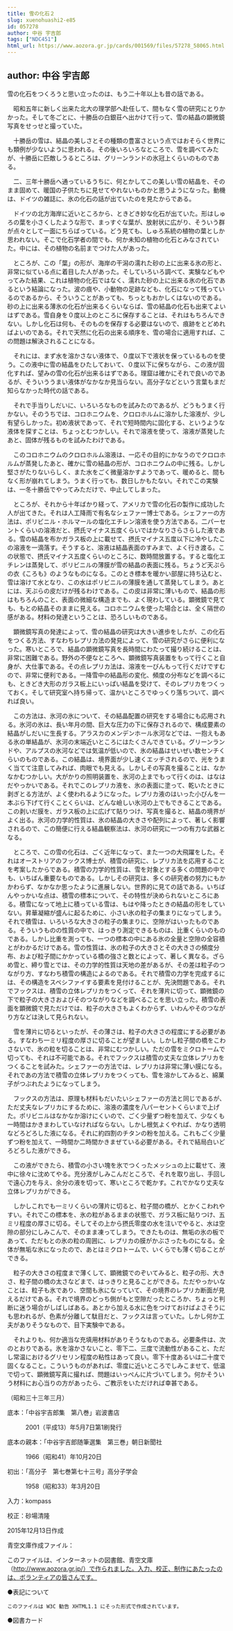 ```yaml
---
title: 雪の化石２
slug: xuenohuashi2-e85
id: 057278
author: 中谷 宇吉郎
tags: ["NDC451"]
html_url: https://www.aozora.gr.jp/cards/001569/files/57278_58065.html
---
```


## author: 中谷 宇吉郎

雪の化石をつくろうと思い立ったのは、もう二十年以上も昔の話である。

　昭和五年に新しく出来た北大の理学部へ赴任して、間もなく雪の研究にとりかかった。そして冬ごとに、十勝岳の白銀荘へ出かけて行って、雪の結晶の顕微鏡写真をせっせと撮っていた。

　十勝岳の雪は、結晶の美しさとその種類の豊富さという点ではおそらく世界にも類例が少ないように思われる。その後いろいろなところで、雪を調べてみたが、十勝岳に匹敵しうるところは、グリーンランドの氷冠上くらいのものである。

　二、三年十勝岳へ通っているうちに、何とかしてこの美しい雪の結晶を、そのまま固めて、暖国の子供たちに見せてやれないものかと思うようになった。動機は、ドイツの雑誌に、氷の化石の話が出ていたのを見たからである。

　ドイツの北方海岸に近いところから、ときどき妙な化石が出ていた。形はしゅろの葉を小さくしたような形で、まっすぐな葉が、放射状に広がり、そういう群が点々として一面にちらばっている。どう見ても、しゅろ系統の植物の葉としか思われない。そこで化石学者の間でも、何か未知の植物の化石とみなされていた。中には、その植物の名前までつけた人があった。

　ところが、この「葉」の形が、海岸の干潟の濡れた砂の上に出来る氷の形と、非常に似ている点に着目した人があった。そしていろいろ調べて、実験などもやってみた結果、これは植物の化石ではなく、濡れた砂の上に出来る氷の化石であるという結論になった。波の痕や、小動物の足跡なども、化石になって残っているのであるから、そういうことがあっても、ちっともおかしくはないのである。砂の上に出来る薄氷の化石が出来るくらいならば、雪の結晶の化石も出来てよいはずである。雪自身を０度以上のところに保存することは、それはもちろんできない。しかし化石は何も、そのものを保存する必要はないので、痕跡をとどめればよいのである。それで天然に化石の出来る順序を、雪の場合に適用すれば、この問題は解決されることになる。

　それには、まず水を溶かさない液体で、０度以下で液状を保っているものを使う。この液中に雪の結晶をひたしておいて、０度以下に保ちながら、この液が固化すれば、望みの雪の化石が出来るはずである。理窟は確かにそれで良いのであるが、そういううまい液体がなかなか見当らない。高分子などという言葉もまだ知らなかった時代の話である。

　それで手当りしだいに、いろいろなものを試みたのであるが、どうもうまく行かない。そのうちでは、コロホニウムを、クロロホルムに溶かした溶液が、少し有望らしかった。初め液状であって、それで短時間内に固化する、というような液体を探すことは、ちょっとむつかしい。それで溶液を使って、溶液が蒸発したあと、固体が残るものを試みたわけである。

　このコロホニウムのクロロホルム溶液は、一応その目的にかなうのでクロロホルムが蒸発したあと、確かに雪の結晶の形が、コロホニウムの中に残る。しかし堅さがたりないらしく、また水をごく微量溶かすようであって、暖めると、間もなく形が崩れてしまう。うまく行っても、数日しかもたない。それでこの実験は、一冬十勝岳でやってみただけで、中止してしまった。

　ところが、それから十年ばかり経って、アメリカで雪の化石の製作に成功した人が出てきた。それは人工降雨で有名なシェファー博士である。シェファーの方法は、ポリビニル・ホルマールの塩化エチレン溶液を使う方法である。二パーセントくらいの溶液だと、摂氏マイナス五度くらいではかなりさらさらした液である。雪の結晶を布かガラス板の上に載せて、摂氏マイナス五度以下に冷やしたこの溶液を一滴落す。そうすると、溶液は結晶表面のすみまで、よく行き渡る。この状態で、摂氏マイナス五度くらいのところに、数時間放置する。すると塩化エチレンは蒸発して、ポリビニルの薄膜が雪の結晶の表面に残る。ちょうど天ぷらの衣《ころも》のようなものになる。このとき標本を暖かい部屋に持ち込むと、雪は溶けて水となり、この水はポリビニルの薄膜を通して蒸発してしまう。あとには、天ぷらの皮だけが残るわけである。この皮は非常に薄いもので、結晶の形はもちろんのこと、表面の微細な構造までも、よく現わしている。顕微鏡で見ても、もとの結晶そのままに見える。コロホニウムを使った場合とは、全く隔世の感がある。材料の発達ということは、恐ろしいものである。

　顕微鏡写真の発達によって、雪の結晶の研究は大きい進歩をしたが、この化石をつくる方法、すなわちレプリカ法の発見によって、雪の研究がさらに便利になった。寒いところで、結晶の顕微鏡写真を長時間にわたって撮り続けることは、非常に困難である。野外の不便なところへ、顕微鏡写真装置をもって行くこと自身が、大仕事である。その点レプリカ法は、溶液を一びんもって行くだけですむので、非常に便利である。一降雪中の結晶形の変化、頻度の分布などを調べるにも、ときどき大形のガラス板上にいっぱい結晶を受けて、そのレプリカをつくっておく。そして研究室へ持ち帰って、温かいところでゆっくり落ちついて、調べれば良い。

　この方法は、氷河の氷について、その結晶配置の研究をする場合にも応用される。氷河の氷は、長い年月の間、巨大な圧力の下に保存されるので、構成要素の結晶がしだいに生長する。アラスカのメンデンホール氷河などでは、一抱えもある氷の単結晶が、氷河の末端近いところにはたくさんできている。グリーンランドや、アルプスの氷河などでは気温が低いので、氷の結晶はせいぜい数センチくらいのものである。この結晶は、境界面が少し速くエッチされるので、光をうまく当てて注意してみれば、肉眼でも見える。しかしその写真を撮ることは、なかなかむつかしい。大がかりの照明装置を、氷河の上までもって行くのは、はなはだやっかいである。それでこのレプリカ液を、氷の表面に塗って、乾いたときに剥ぎとる方法が、よく使われるようになった。レプリカ液のはいった小びんを一本ぶら下げて行くことくらいは、どんな嶮しい氷河の上でもできることである。この剥いだ膜を、ガラス板の上に広げて貼りつけ、写真を撮ると、結晶の境界がよく出る。氷河の力学的性質は、氷の結晶の大きさや配列によって、著しく影響されるので、この簡便に行える結晶観察法は、氷河の研究に一つの有力な武器となる。

　ところで、この雪の化石は、ごく近年になって、また一つの大飛躍をした。それはオーストリアのフックス博士が、積雪の研究に、レプリカ法を応用することを考案したからである。積雪の力学的性質は、雪を対象とする多くの問題の中でも、いちばん重要なものである。しかしその研究は、多くの研究者の努力にもかかわらず、なかなか思ったように進展しない。世界的に見ての話である。いちばんやっかいな点は、積雪の標本について、その特性が決められないところにある。積雪になって地上に積っている雪は、もはや降ったときの結晶の形をしていない。昇華凝縮が盛んに起るために、小さい氷の粒子の集まりになってしまう。それで積雪は、いろいろな大きさの粒子の集まりに、空隙がはいったものである。そういうものの性質の中で、はっきり測定できるものは、比重くらいのものである。しかし比重を測っても、一つの標本の中にある氷の全量と空隙の全容積とがわかるだけである。雪の性質は、氷の粒子の大きさとその大きさの頻度分布、および粒子間にかかっている橋の強さと数とによって、著しく異なる。ざらめ雪と、締り雪とでは、その力学的性質は天地の差があるが、その差は粒子のつながり方、すなわち積雪の構造によるのである。それで積雪の力学を完成するには、その構造をスペシファイする要素を見付けることが、先決問題である。それでフックスは、積雪の立体レプリカをつくって、それを薄片に切って、顕微鏡の下で粒子の大きさおよびそのつながりなどを調べることを思い立った。積雪の表面を顕微鏡で見ただけでは、粒子の大きさもよくわからず、いわんやそのつながり方などは決して見られない。

　雪を薄片に切るといったが、その薄さは、粒子の大きさの程度にする必要がある。すなわち一ミリ程度の厚さに切ることが望ましい。しかし粒子間の橋をこわさないで、氷の粒を切ることは、非常にむつかしい。ただの雪をミクロトームで切っても、それは不可能である。それでフックスは積雪の丈夫な立体レプリカをつくることを試みた。シェファーの方法では、レプリカは非常に薄い膜になる。それであの方法で積雪の立体レプリカをつくっても、雪を溶かしてみると、綿菓子がつぶれたようになってしまう。

　フックスの方法は、原理も材料もだいたいシェファーの方法と同じであるが、ただ丈夫なレプリカにするために、溶液の濃度を八パーセントくらいまで上げた。ポリビニルはなかなか溶けにくいので、ごく少量ずつ粉を加えて、少なくも一時間はかきまわしていなければならない。しかし根気よくやれば、かなり透明などろどろした液になる。それに約四割のチタンの粉を加える。これもごく少量ずつ粉を加えて、一時間か二時間かきまぜている必要がある。それで結局白いどろどろした液ができる。

　この液ができたら、積雪の小さい塊を氷でつくったメッシュの上に載せて、液中に徐々に沈めてやる。充分液がしみこんだところで、それを取り出し、手回しで遠心力を与え、余分の液を切って、寒いところで乾かす。これでかなり丈夫な立体レプリカができる。

　しかしこれでも一ミリくらいの薄片に切ると、粒子間の橋が、とかくこわれやすい。それでこの標本を、氷の粒があるままの状態で、ガラス板に貼りつけ、五ミリ程度の厚さに切る。そしてその上から摂氏零度の水を注いでやると、水は空隙の部分にしみこんで、そのまま凍ってしまう。できたものは、無垢の氷の板であって、ただもとの氷の粒の周囲に、レプリカの膜がかぶさったものになる。全体が無垢な氷になったので、あとはミクロトームで、いくらでも薄く切ることができる。

　粒子の大きさの程度まで薄くして、顕微鏡でのぞいてみると、粒子の形、大きさ、粒子間の橋の太さなどまで、はっきりと見ることができる。ただやっかいなことは、粒子も氷であり、空間も氷になっていて、その境界のレプリカ断面が見えるだけである。それで境界のどっち側がもと空隙だったところか、ちょっと判断に迷う場合がしばしばある。あとから加える水に色をつけておけばよさそうにも思われるが、色素が分離して駄目だと、フックスは言っていた。しかし何か工夫がありそうなもので、目下実験中である。

　それよりも、何か適当な充填用材料がありそうなものである。必要条件は、次のとおりである。氷を溶かさないこと、零下二、三度で流動性があること、ただし常温におけるグリセリン程度の粘性はあって良い。零下十度あるいは二十度で固くなること。こういうものがあれば、零度に近いところでしみこませて、低温で切って、顕微鏡写真に撮れば、問題はいっぺんに片づいてしまう。何かそういう材料にお心当りの方があったら、ご教示をいただければ幸甚である。

（昭和三十三年三月）













底本：「中谷宇吉郎集　第八巻」岩波書店

　　　2001（平成13）年5月7日第1刷発行

底本の親本：「中谷宇吉郎随筆選集　第三巻」朝日新聞社

　　　1966（昭和41）年10月20日

初出：「高分子　第七巻第七十三号」高分子学会

　　　1958（昭和33）年3月20日

入力：kompass

校正：砂場清隆

2015年12月13日作成

青空文庫作成ファイル：

このファイルは、インターネットの図書館、青空文庫（http://www.aozora.gr.jp/）で作られました。入力、校正、制作にあたったのは、ボランティアの皆さんです。











●表記について


	このファイルは W3C 勧告 XHTML1.1 にそった形式で作成されています。







●図書カード